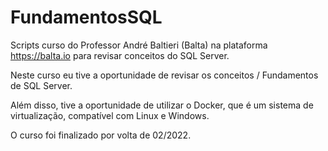 # FundamentosSQL

Scripts curso do Professor André Baltieri (Balta) na plataforma https://balta.io para revisar conceitos do SQL Server.

Neste curso eu tive a oportunidade de revisar os conceitos / Fundamentos de SQL Server. 

Além disso, tive a oportunidade de utilizar o Docker, que é um sistema de virtualização, compatível com Linux e Windows. 

O curso foi finalizado por volta de 02/2022.

